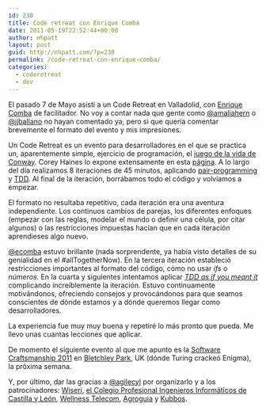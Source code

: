 ```yaml
---
id: 230
title: Code retreat con Enrique Comba
date: 2011-05-19T22:52:44+00:00
author: nhpatt
layout: post
guid: http://nhpatt.com/?p=230
permalink: /code-retreat-con-enrique-comba/
categories:
  - coderetreat
  - dev
---
```

El pasado 7 de Mayo asistí a un Code Retreat en Valladolid, con [Enrique Comba](https://twitter.com/ecomba) de facilitador. No voy a contar nada que gente como [@amaliahern](http://mazapanfeliz.es/2011/05/08/code-retreat/) o [@jjballano](https://twitter.com/jjballano) no hayan comentado ya, pero si que quería comentar brevemente el formato del evento y mis impresiones.

Un Code Retreat es un evento para desarrolladores en el que se practica un, aparentemente simple, ejercicio de programación, el [juego de la vida de Conway](http://en.wikipedia.org/wiki/Conway%27s_game_of_life). Corey Haines lo expone extensamente en esta [página](http://coderetreat.org/facilitating/structure-of-a-coderetreat). A lo largo del día realizamos 8 iteraciones de 45 minutos, aplicando [pair-programming](http://en.wikipedia.org/wiki/Pair_programming) y [TDD](http://en.wikipedia.org/wiki/Test-driven_development). Al final de la iteración, borrábamos todo el código y volvíamos a empezar.

El formato no resultaba repetitivo, cada iteración era una aventura independiente. Los continuos cambios de parejas, los diferentes enfoques (empezar con las reglas, modelar el mundo o definir una célula, por citar algunos) o las restricciones impuestas hacían que en cada iteración aprendieses algo nuevo.

[@ecomba](https://twitter.com/ecomba) estuvo brillante (nada sorprendente, ya había visto detalles de su genialidad en el #allTogetherNow). En la tercera iteración estableció restricciones importantes al formato del código, cómo no usar _ifs_ o _números._ En la cuarta y siguientes intentamos aplicar _[TDD as if you meant it](http://code.google.com/p/openspacecode/wiki/TddAsIfYouMeantIt)_ complicando increíblemente la iteración. Estuvo continuamente motivándonos, ofreciendo consejos y provocándonos para que seamos conscientes de dónde estamos y a dónde queremos llegar como desarrolladores.

La experiencia fue muy muy buena y repetiré lo más pronto que pueda. Me llevo unas cuantas lecciones que aplicar.

De momento el siguiente evento al que me apunto es la [Software Craftsmanship 2011](http://www.codemanship.co.uk/softwarecraftsmanship/) en [Bletchley Park](http://es.wikipedia.org/wiki/Bletchley_Park), UK (dónde Turing crackeó Enigma), la próxima semana.

Y, por último, dar las gracias a [@agilecyl](https://twitter.com/agilecyl) por organizarlo y a los patrocinadores: <a href="https://twitter.com/" target="_blank">Wiseri</a>, <a href="https://www.cpiicyl.org/" target="_blank">el Colegio Profesional Ingenieros Informáticos de Castilla y León</a>, <a href="http://www.wtelecom.es/" target="_blank">Wellness Telecom</a>, <a href="https://twitter.com/" target="_blank">Agroguia</a> y <a href="https://twitter.com/" target="_blank">Kubbos</a>.
